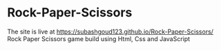 # Rock-Paper-Scissors
The site is live at https://subashgoud123.github.io/Rock-Paper-Scissors/
Rock Paper Scissors game build using Html, Css and  JavaScript
